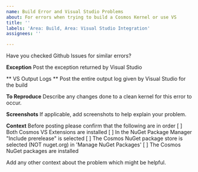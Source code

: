 ```yaml
---
name: Build Error and Visual Studio Problems
about: For errors when trying to build a Cosmos Kernel or use VS
title: ''
labels: 'Area: Build, Area: Visual Studio Integration'
assignees: ''

---
```


Have you checked Github Issues for similar errors?

**Exception**
Post the exception returned by Visual Studio

** VS Output Logs **
Post the entire output log given by Visual Studio for the build

**To Reproduce**
Describe any changes done to a clean kernel for this error to occur.

**Screenshots**
If applicable, add screenshots to help explain your problem.

**Context**
Before posting please confirm that the following are in order
[ ] Both Cosmos VS Extensions are installed
[ ] In the NuGet Package Manager "Include prerelease" is selected
[ ] The Cosmos NuGet package store is selected (NOT nuget.org) in 'Manage NuGet Packages'
[ ] The Cosmos NuGet packages are installed

Add any other context about the problem which might be helpful.

